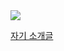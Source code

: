 <img src="https://capsule-render.vercel.app/api?type=waving&color=auto&height=200&section=header&text=내용입력&fontSize=90" />

[자기 소개글](https://wjsrudals411.github.io/Cordova/week3/sourcecode/index.html)
